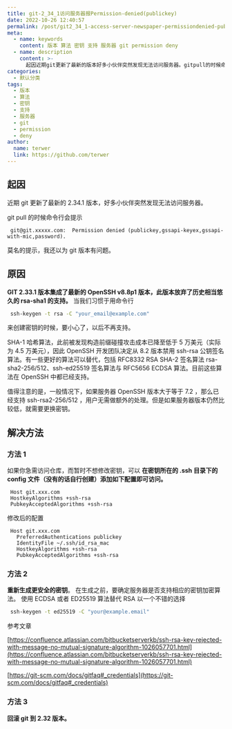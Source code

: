 ```yaml
---
title: git-2_34_1访问服务器报Permission-denied(publickey)
date: 2022-10-26 12:40:57
permalink: /post/git2_34_1-access-server-newspaper-permissiondenied-publickey-cppmh.html
meta:
  - name: keywords
    content: 版本 算法 密钥 支持 服务器 git permission deny
  - name: description
    content: >-
      起因近期git更新了最新的版本好多小伙伴突然发现无法访问服务器。gitpull的时候命令行会提示git@gitxxxxxcom_permissiondenied(publickeygssapikeyexgssapiwithmicpassword)莫名的提示我还以为git版本有问题。原因git版本集成了最新的opensshvp版本此版本放弃了历史相当悠久的rsasha的支持。当我们习惯于用命令行sshkeygentrsac来创建密钥的时候要小心了以后不再支持。sha哈希算法此前被发现构造前缀碰撞攻击成本已降
categories:
  - 默认分类
tags:
  - 版本
  - 算法
  - 密钥
  - 支持
  - 服务器
  - git
  - permission
  - deny
author:
  name: terwer
  link: https://github.com/terwer
---
```



## 起因

近期 git 更新了最新的 2.34.1 版本，好多小伙伴突然发现无法访问服务器。

git pull 的时候命令行会提示

```plaintext
 git@git.xxxxx.com:  Permission denied (publickey,gssapi-keyex,gssapi-with-mic,password).
```

莫名的提示，我还以为 git 版本有问题。

## 原因

**GIT 2.33.1 版本集成了最新的 OpenSSH v8.8p1 版本，此版本放弃了历史相当悠久的 rsa-sha1 的支持。** 当我们习惯于用命令行

```bash
 ssh-keygen -t rsa -C "your_email@example.com"
```

来创建密钥的时候，要小心了，以后不再支持。

SHA-1 哈希算法，此前被发现构造前缀碰撞攻击成本已降至低于 5 万美元（实际为 4.5 万美元），因此 OpenSSH 开发团队决定从 8.2 版本禁用 ssh-rsa 公钥签名算法。有一些更好的算法可以替代，包括 RFC8332 RSA SHA-2 签名算法 rsa-sha2-256/512、ssh-ed25519 签名算法与 RFC5656 ECDSA 算法。目前这些算法在 OpenSSH 中都已经支持。

值得注意的是，一般情况下，如果服务器 OpenSSH 版本大于等于 7.2 ，那么已经支持 ssh-rsa2-256/512 ，用户无需做额外的处理。但是如果服务器版本仍然比较低，就需要更换密钥。

## 解决方法

### 方法 1

如果你急需访问仓库，而暂时不想修改密钥，可以 **在密钥所在的 .ssh 目录下的 config 文件（没有的话自行创建）添加如下配置即可访问。**

```plaintext
 Host git.xxx.com
 HostkeyAlgorithms +ssh-rsa 
 PubkeyAcceptedAlgorithms +ssh-rsa
```

修改后的配置

```plaintext
 Host git.xxx.com
   PreferredAuthentications publickey
   IdentityFile ~/.ssh/id_rsa_mac
   HostkeyAlgorithms +ssh-rsa
   PubkeyAcceptedAlgorithms +ssh-rsa
```

### 方法 2

**重新生成更安全的密钥**。 在生成之前，要确定服务器是否支持相应的密钥加密算法。 使用 ECDSA 或者 ED25519 算法替代 RSA 以一个不错的选择

```bash
 ssh-keygen -t ed25519 -C "your@example.email"
```

参考文章

[https://confluence.atlassian.com/bitbucketserverkb/ssh-rsa-key-rejected-with-message-no-mutual-signature-algorithm-1026057701.html](https://confluence.atlassian.com/bitbucketserverkb/ssh-rsa-key-rejected-with-message-no-mutual-signature-algorithm-1026057701.html)

[https://git-scm.com/docs/gitfaq#_credentials](https://git-scm.com/docs/gitfaq#_credentials)

### 方法 3

**回滚 git 到 2.32 版本。**

‍
